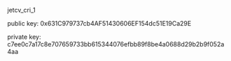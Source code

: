 jetcv_cri_1

public key: 0x631C979737cb4AF51430606EF154dc51E19Ca29E

private key: c7ee0c7a17c8e707659733bb615344076efbb89f8be4a0688d29b2b9f052a4aa
